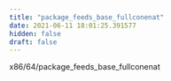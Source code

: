```yaml
---
title: "package_feeds_base_fullconenat"
date: 2021-06-11 18:01:25.391577
hidden: false
draft: false
---
```


x86/64/package_feeds_base_fullconenat

